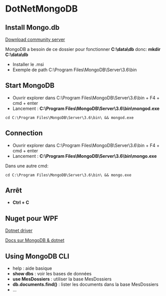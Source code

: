 # DotNetMongoDB

## Install Mongo.db

[Download community server](https://www.mongodb.com/download-center#community)

MongoDB a besoin de ce dossier pour fonctionner __C:\data\db__ donc: __mkdir C:\data\db__

* Installer le .msi 
* Exemple de path C:\Program Files\MongoDB\Server\3.6\bin

## Start MongoDB 

* Ouvrir explorer dans C:\Program Files\MongoDB\Server\3.6\bin + F4 + cmd + enter
* Lancement : __C:\Program Files\MongoDB\Server\3.6\bin\mongod.exe__

```batch
cd C:\Program Files\MongoDB\Server\3.6\bin\ && mongod.exe
```

## Connection

* Ouvrir explorer dans C:\Program Files\MongoDB\Server\3.6\bin + F4 + cmd + enter
* Lancement : __C:\Program Files\MongoDB\Server\3.6\bin\mongo.exe__ 

Dans une autre cmd:

```batch
cd C:\Program Files\MongoDB\Server\3.6\bin\ && mongo.exe
```

## Arrêt

* __Ctrl + C__

## Nuget pour WPF 

[Dotnet driver](http://mongodb.github.io/mongo-csharp-driver/2.2/getting_started/installation/)

[Docs sur MongoDB & dotnet](https://docs.mongodb.com/ecosystem/drivers/csharp/)

## Using MongoDB CLI

* help : aide basique
* __show dbs__ : voir les bases de données
* __use MesDossiers__ : utiliser la base MesDossiers
* __db.documents.find()__ : lister les documents dans la base MesDossiers
* ...